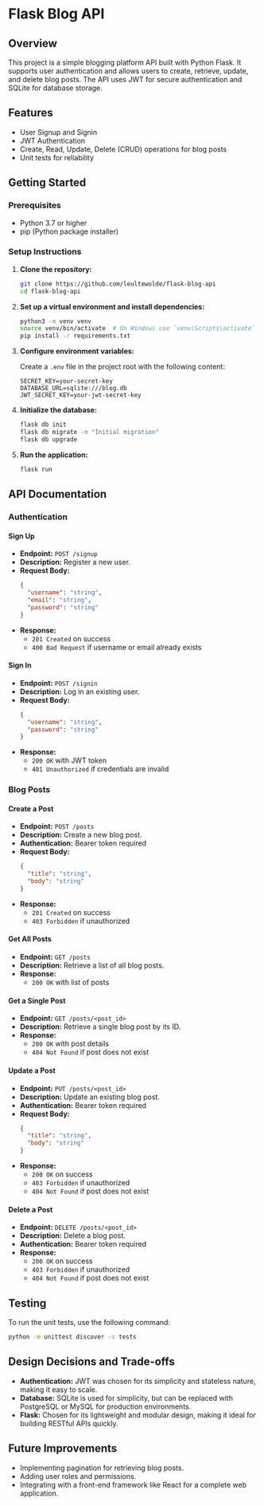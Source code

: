 
# Flask Blog API

## Overview

This project is a simple blogging platform API built with Python Flask. It supports user authentication and allows users to create, retrieve, update, and delete blog posts. The API uses JWT for secure authentication and SQLite for database storage.

## Features

- User Signup and Signin
- JWT Authentication
- Create, Read, Update, Delete (CRUD) operations for blog posts
- Unit tests for reliability

## Getting Started

### Prerequisites

- Python 3.7 or higher
- pip (Python package installer)

### Setup Instructions

1. **Clone the repository:**
   ```bash
   git clone https://github.com/leultewolde/flask-blog-api
   cd flask-blog-api
   ```

2. **Set up a virtual environment and install dependencies:**
   ```bash
   python3 -m venv venv
   source venv/bin/activate  # On Windows use `venv\Scripts\activate`
   pip install -r requirements.txt
   ```

3. **Configure environment variables:**

   Create a `.env` file in the project root with the following content:

   ```env
   SECRET_KEY=your-secret-key
   DATABASE_URL=sqlite:///blog.db
   JWT_SECRET_KEY=your-jwt-secret-key
   ```

4. **Initialize the database:**
   ```bash
   flask db init
   flask db migrate -m "Initial migration"
   flask db upgrade
   ```

5. **Run the application:**
   ```bash
   flask run
   ```

## API Documentation

### Authentication

#### Sign Up

- **Endpoint:** `POST /signup`
- **Description:** Register a new user.
- **Request Body:**
  ```json
  {
    "username": "string",
    "email": "string",
    "password": "string"
  }
  ```
- **Response:**
  - `201 Created` on success
  - `400 Bad Request` if username or email already exists

#### Sign In

- **Endpoint:** `POST /signin`
- **Description:** Log in an existing user.
- **Request Body:**
  ```json
  {
    "username": "string",
    "password": "string"
  }
  ```
- **Response:**
  - `200 OK` with JWT token
  - `401 Unauthorized` if credentials are invalid

### Blog Posts

#### Create a Post

- **Endpoint:** `POST /posts`
- **Description:** Create a new blog post.
- **Authentication:** Bearer token required
- **Request Body:**
  ```json
  {
    "title": "string",
    "body": "string"
  }
  ```
- **Response:**
  - `201 Created` on success
  - `403 Forbidden` if unauthorized

#### Get All Posts

- **Endpoint:** `GET /posts`
- **Description:** Retrieve a list of all blog posts.
- **Response:**
  - `200 OK` with list of posts

#### Get a Single Post

- **Endpoint:** `GET /posts/<post_id>`
- **Description:** Retrieve a single blog post by its ID.
- **Response:**
  - `200 OK` with post details
  - `404 Not Found` if post does not exist

#### Update a Post

- **Endpoint:** `PUT /posts/<post_id>`
- **Description:** Update an existing blog post.
- **Authentication:** Bearer token required
- **Request Body:**
  ```json
  {
    "title": "string",
    "body": "string"
  }
  ```
- **Response:**
  - `200 OK` on success
  - `403 Forbidden` if unauthorized
  - `404 Not Found` if post does not exist

#### Delete a Post

- **Endpoint:** `DELETE /posts/<post_id>`
- **Description:** Delete a blog post.
- **Authentication:** Bearer token required
- **Response:**
  - `200 OK` on success
  - `403 Forbidden` if unauthorized
  - `404 Not Found` if post does not exist

## Testing

To run the unit tests, use the following command:

```bash
python -m unittest discover -s tests
```

## Design Decisions and Trade-offs

- **Authentication:** JWT was chosen for its simplicity and stateless nature, making it easy to scale.
- **Database:** SQLite is used for simplicity, but can be replaced with PostgreSQL or MySQL for production environments.
- **Flask:** Chosen for its lightweight and modular design, making it ideal for building RESTful APIs quickly.

## Future Improvements

- Implementing pagination for retrieving blog posts.
- Adding user roles and permissions.
- Integrating with a front-end framework like React for a complete web application.

